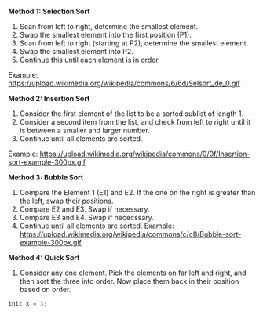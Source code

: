 **Method 1: Selection Sort**
1. Scan from left to right, determine the smallest element.
2. Swap the smallest element into the first position (P1).
3. Scan from left to right (starting at P2), determine the smallest element.
4. Swap the smallest element into P2.
5. Continue this until each element is in order.

Example:
https://upload.wikimedia.org/wikipedia/commons/6/6d/Selsort_de_0.gif

**Method 2: Insertion Sort**
1. Consider the first element of the list to be a sorted sublist of length 1.
2. Consider a second item from the list, and check from left to right until it is between a smaller and larger number.
3. Continue until all elements are sorted.

Example:
https://upload.wikimedia.org/wikipedia/commons/0/0f/Insertion-sort-example-300px.gif

**Method 3: Bubble Sort**
1. Compare the Element 1 (E1) and E2. If the one on the right is greater than the left, swap their positions.
2. Compare E2 and E3. Swap if necessary.
3. Compare E3 and E4. Swap if nececssary.
4. Continue until all elements are sorted.
Example:
https://upload.wikimedia.org/wikipedia/commons/c/c8/Bubble-sort-example-300px.gif

**Method 4: Quick Sort**
1. Consider any one element. Pick the elements on far left and right, and then sort the three into order. Now place them back in their position based on order.


``` cpp
init x = 3;




```
